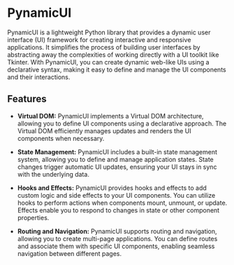 # PynamicUI

PynamicUI is a lightweight Python library that provides a dynamic user interface (UI) framework for creating interactive and responsive applications. It simplifies the process of building user interfaces by abstracting away the complexities of working directly with a UI toolkit like Tkinter. With PynamicUI, you can create dynamic web-like UIs using a declarative syntax, making it easy to define and manage the UI components and their interactions.

## Features

- **Virtual DOM:** PynamicUI implements a Virtual DOM architecture, allowing you to define UI components using a declarative approach. The Virtual DOM efficiently manages updates and renders the UI components when necessary.

- **State Management:** PynamicUI includes a built-in state management system, allowing you to define and manage application states. State changes trigger automatic UI updates, ensuring your UI stays in sync with the underlying data.

- **Hooks and Effects:** PynamicUI provides hooks and effects to add custom logic and side effects to your UI components. You can utilize hooks to perform actions when components mount, unmount, or update. Effects enable you to respond to changes in state or other component properties.

- **Routing and Navigation:** PynamicUI supports routing and navigation, allowing you to create multi-page applications. You can define routes and associate them with specific UI components, enabling seamless navigation between different pages.
